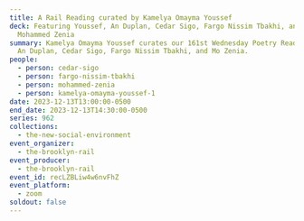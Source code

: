 ```yaml
---
title: A Rail Reading curated by Kamelya Omayma Youssef
deck: Featuring Youssef, An Duplan, Cedar Sigo, Fargo Nissim Tbakhi, and
  Mohammed Zenia
summary: Kamelya Omayma Youssef curates our 161st Wednesday Poetry Reading with
  An Duplan, Cedar Sigo, Fargo Nissim Tbakhi, and Mo Zenia.
people:
  - person: cedar-sigo
  - person: fargo-nissim-tbakhi
  - person: mohammed-zenia
  - person: kamelya-omayma-youssef-1
date: 2023-12-13T13:00:00-0500
end_date: 2023-12-13T14:30:00-0500
series: 962
collections:
  - the-new-social-environment
event_organizer:
  - the-brooklyn-rail
event_producer:
  - the-brooklyn-rail
event_id: recLZBLiw4w6nvFhZ
event_platform:
  - zoom
soldout: false
---
```

